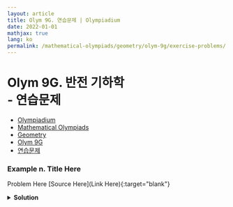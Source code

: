 ```yaml
---
layout: article
title: Olym 9G. 연습문제 | Olympiadium
date: 2022-01-01
mathjax: true
lang: ko
permalink: /mathematical-olympiads/geometry/olym-9g/exercise-problems/
---
```

# Olym 9G. 반전 기하학 <br> <ssup> - 연습문제</ssup>

<ul class="breadcrumb">
	<li><a href="{{ site.baseurl }}/">Olympiadium</a></li> 
	<li><a href="{{ site.baseurl }}/mathematical-olympiads/">Mathematical Olympiads</a></li> 
	<li><a href="{{ site.baseurl }}/mathematical-olympiads/geometry/">Geometry</a></li> 
	<li><a href="{{ site.baseurl }}/mathematical-olympiads/geometry/olym-9g/">Olym 9G</a></li> 
	<li><a href="{{ site.baseurl }}/mathematical-olympiads/geometry/olym-9g/exercise-problems/">연습문제</a></li>
</ul>

### Example n. Title Here
<skyblueboard> Problem Here </skyblueboard>
[Source Here](Link Here){:target="blank"}
<pinkborder><details>
<summary><b>Solution</b></summary>
Solution Here. 
</details></pinkborder>


